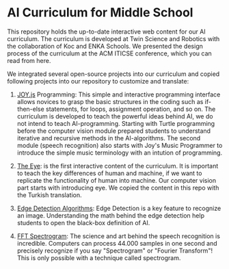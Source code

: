 # AI Curriculum for Middle School

This repository holds the up-to-date interactive web content for our AI curriculum. The curriculum is developed at Twin Science and Robotics with the collaboration of Koc and ENKA Schools. We presented the design process of the curriculum at the ACM ITICSE conference, which you can read from here.

We integrated several open-source projects into our curriculum and copied following projects into our repository to customize and translate:

1. [JOY.js](https://ncase.me/joy/) Programming: This simple and interactive programming interface allows novices to grasp the basic structures in the coding such as if-then-else statements, for loops, assignment operation, and so on. The curriculum is developed to teach the powerful ideas behind AI, we do not intend to teach AI-programming. Starting with Turtle programming before the computer vision module prepared students to understand iterative and recursive methods in the AI-algorithms. The second module (speech recognition) also starts with Joy's Music Programmer to introduce the simple music terminology with an intution of programming.

2. [The Eye](https://idyll.pub/post/the-eye-5b169094cce3bece5d95e964/): is the first interactive content of the curriculum. It is important to teach the key differences of human and machine, if we want to replicate the functionality of human into machine. Our computer vision part starts with introducing eye. We copied the content in this repo with the Turkish translation.

3. [Edge Detection Algorithms](https://cse442-17f.github.io/Sobel-Laplacian-and-Canny-Edge-Detection-Algorithms/): Edge Detection is a key feature to recognize an image. Understanding the math behind the edge detection help students to open the black-box definition of AI. 

4. [FFT Spectrogram](https://therewasaguy.github.io/p5-music-viz/demos/04b_fft_spectrograph/): The science and art behind the speech recognition is incredible. Computers can process 44.000 samples in one second and precisely recognize if you say "Spectrogram" or "Fourier Transform"! This is only possible with a technique called spectrogram. 